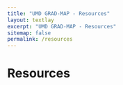 ```yaml
---
title: "UMD GRAD-MAP - Resources"
layout: textlay
excerpt: "UMD GRAD-MAP - Resources"
sitemap: false
permalink: /resources
---
```



# Resources




